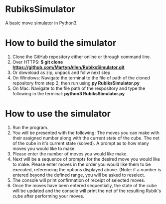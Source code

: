 # RubiksSimulator
A basic move simulator in Python3.

# How to build the simulator

1. Clone the GitHub repository either online or through command line.
2. Over HTTPS: **$ git clone https://github.com/MartynAllen/RubiksSimulator.git**
3. Or download as zip, unpack and follw next step.
4. On Windows: Navigate the terminal to the file of path of the cloned repository from step 2, then run using **py RubiksSimulator.py**
5. On Mac: Navigate to the file path of the respository and type the following in the terminal: **python3 RubiksSimulator.py**

# How to use the simulator

1. Run the program.
2. You will be presented with the following: The moves you can make with their assigned number along with the current state of the cube. The net of the cube in it's current state (solved). A prompt as to how many moves you would like to make.
3. Please enter the number of moves you would like make.
4. Next will be a sequence of prompts for the desired move you would like to make. Please enter moves in the order you would like them to be executed, referencing the options displayed above. (Note: if a number is entered beyond the defined range, you will be asked to reselect.
5. The console will print confirmation of receipt of selected moves.
6. Once the moves have been entered sequentially, the state of the cube will be updated and the console will print the net of the resulting Rubik's cube after performing your moves.
